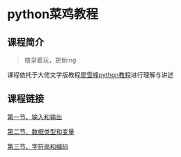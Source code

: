 # python菜鸡教程

## 课程简介
> 瞎录着玩，更新ing

课程依托于大佬文字版教程[廖雪峰python教程](https://www.liaoxuefeng.com/wiki/1016959663602400)进行理解与讲述

## 课程链接

[第一节、输入和输出](https://www.ixigua.com/7173635950831108620?logTag=51f64d219c69d66c8201)

[第二节、数据类型和变量](https://www.ixigua.com/7174049005603979791?logTag=622639136a3e74362eb4)

[第三节、字符串和编码](https://www.ixigua.com/7178820918473392655?logTag=ac50f7d3ba276998ee50)